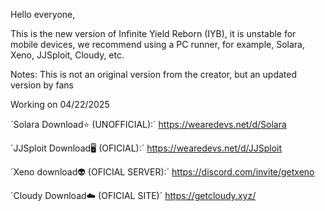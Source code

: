 Hello everyone,

This is the new version of Infinite Yield Reborn (IYB), it is unstable for mobile devices, we recommend using a PC runner, for example, Solara, Xeno, JJSploit, Cloudy, etc.

Notes: This is not an original version from the creator, but an updated version by fans

Working on 04/22/2025


´Solara Download⭐ (UNOFFICIAL):´
https://wearedevs.net/d/Solara

´JJSploit Download🖥️ (OFICIAL):´
https://wearedevs.net/d/JJSploit

´Xeno download👽 (OFICIAL SERVER):´
https://discord.com/invite/getxeno

´Cloudy Download☁️ (OFICIAL SITE)´
https://getcloudy.xyz/
